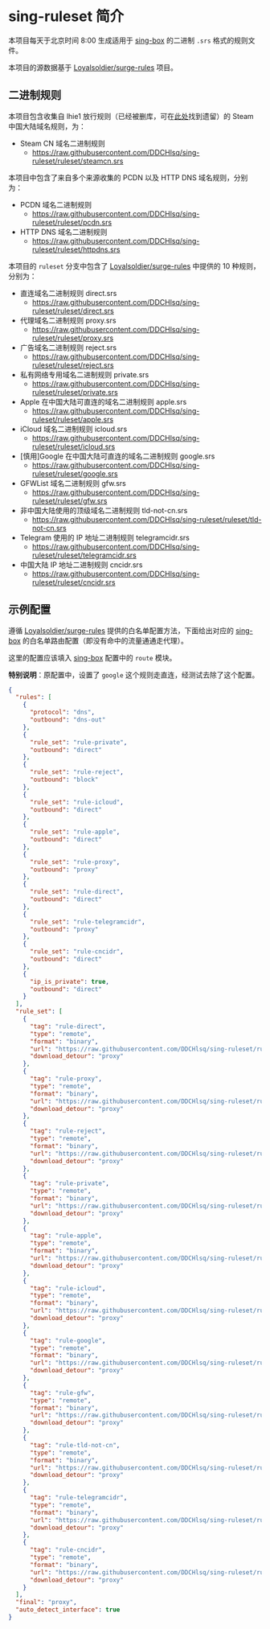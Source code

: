 # sing-ruleset 简介

本项目每天于北京时间 8:00 生成适用于 [sing-box](https://github.com/SagerNet/sing-box) 的二进制 `.srs` 格式的规则文件。

本项目的源数据基于 [Loyalsoldier/surge-rules](https://github.com/Loyalsoldier/surge-rules) 项目。

## 二进制规则

本项目包含收集自 lhie1 放行规则（已经被删库，可在[此处](https://cdn.jsdelivr.net/gh/dler-io/Rules@master/Clash/Provider/Special.yaml)找到遗留）的 Steam 中国大陆域名规则，为：

- Steam CN 域名二进制规则
  - https://raw.githubusercontent.com/DDCHlsq/sing-ruleset/ruleset/steamcn.srs

本项目中包含了来自多个来源收集的 PCDN 以及 HTTP DNS 域名规则，分别为：

- PCDN 域名二进制规则
  - https://raw.githubusercontent.com/DDCHlsq/sing-ruleset/ruleset/pcdn.srs
- HTTP DNS 域名二进制规则
  - https://raw.githubusercontent.com/DDCHlsq/sing-ruleset/ruleset/httpdns.srs

本项目的 `ruleset` 分支中包含了 [Loyalsoldier/surge-rules](https://github.com/Loyalsoldier/surge-rules) 中提供的 10 种规则，分别为：

- 直连域名二进制规则 direct.srs
  - https://raw.githubusercontent.com/DDCHlsq/sing-ruleset/ruleset/direct.srs
- 代理域名二进制规则 proxy.srs
  - https://raw.githubusercontent.com/DDCHlsq/sing-ruleset/ruleset/proxy.srs
- 广告域名二进制规则 reject.srs
  - https://raw.githubusercontent.com/DDCHlsq/sing-ruleset/ruleset/reject.srs
- 私有网络专用域名二进制规则 private.srs
  - https://raw.githubusercontent.com/DDCHlsq/sing-ruleset/ruleset/private.srs
- Apple 在中国大陆可直连的域名二进制规则 apple.srs
  - https://raw.githubusercontent.com/DDCHlsq/sing-ruleset/ruleset/apple.srs
- iCloud 域名二进制规则 icloud.srs
  - https://raw.githubusercontent.com/DDCHlsq/sing-ruleset/ruleset/icloud.srs
- \[慎用\]Google 在中国大陆可直连的域名二进制规则 google.srs
  - https://raw.githubusercontent.com/DDCHlsq/sing-ruleset/ruleset/google.srs
- GFWList 域名二进制规则 gfw.srs
  - https://raw.githubusercontent.com/DDCHlsq/sing-ruleset/ruleset/gfw.srs
- 非中国大陆使用的顶级域名二进制规则 tld-not-cn.srs
  - https://raw.githubusercontent.com/DDCHlsq/sing-ruleset/ruleset/tld-not-cn.srs
- Telegram 使用的 IP 地址二进制规则 telegramcidr.srs
  - https://raw.githubusercontent.com/DDCHlsq/sing-ruleset/ruleset/telegramcidr.srs
- 中国大陆 IP 地址二进制规则 cncidr.srs
  - https://raw.githubusercontent.com/DDCHlsq/sing-ruleset/ruleset/cncidr.srs

## 示例配置

遵循 [Loyalsoldier/surge-rules](https://github.com/Loyalsoldier/surge-rules) 提供的白名单配置方法，下面给出对应的 [sing-box](https://github.com/SagerNet/sing-box) 的白名单路由配置（即没有命中的流量通通走代理）。

这里的配置应该填入 [sing-box](https://github.com/SagerNet/sing-box) 配置中的 `route` 模块。

**特别说明**：原配置中，设置了 `google` 这个规则走直连，经测试去除了这个配置。

```json
{
  "rules": [
    {
      "protocol": "dns",
      "outbound": "dns-out"
    },
    {
      "rule_set": "rule-private",
      "outbound": "direct"
    },
    {
      "rule_set": "rule-reject",
      "outbound": "block"
    },
    {
      "rule_set": "rule-icloud",
      "outbound": "direct"
    },
    {
      "rule_set": "rule-apple",
      "outbound": "direct"
    },
    {
      "rule_set": "rule-proxy",
      "outbound": "proxy"
    },
    {
      "rule_set": "rule-direct",
      "outbound": "direct"
    },
    {
      "rule_set": "rule-telegramcidr",
      "outbound": "proxy"
    },
    {
      "rule_set": "rule-cncidr",
      "outbound": "direct"
    },
    {
      "ip_is_private": true,
      "outbound": "direct"
    }
  ],
  "rule_set": [
    {
      "tag": "rule-direct",
      "type": "remote",
      "format": "binary",
      "url": "https://raw.githubusercontent.com/DDCHlsq/sing-ruleset/ruleset/direct.srs",
      "download_detour": "proxy"
    },
    {
      "tag": "rule-proxy",
      "type": "remote",
      "format": "binary",
      "url": "https://raw.githubusercontent.com/DDCHlsq/sing-ruleset/ruleset/proxy.srs",
      "download_detour": "proxy"
    },
    {
      "tag": "rule-reject",
      "type": "remote",
      "format": "binary",
      "url": "https://raw.githubusercontent.com/DDCHlsq/sing-ruleset/ruleset/reject.srs",
      "download_detour": "proxy"
    },
    {
      "tag": "rule-private",
      "type": "remote",
      "format": "binary",
      "url": "https://raw.githubusercontent.com/DDCHlsq/sing-ruleset/ruleset/private.srs",
      "download_detour": "proxy"
    },
    {
      "tag": "rule-apple",
      "type": "remote",
      "format": "binary",
      "url": "https://raw.githubusercontent.com/DDCHlsq/sing-ruleset/ruleset/apple.srs",
      "download_detour": "proxy"
    },
    {
      "tag": "rule-icloud",
      "type": "remote",
      "format": "binary",
      "url": "https://raw.githubusercontent.com/DDCHlsq/sing-ruleset/ruleset/icloud.srs",
      "download_detour": "proxy"
    },
    {
      "tag": "rule-google",
      "type": "remote",
      "format": "binary",
      "url": "https://raw.githubusercontent.com/DDCHlsq/sing-ruleset/ruleset/google.srs",
      "download_detour": "proxy"
    },
    {
      "tag": "rule-gfw",
      "type": "remote",
      "format": "binary",
      "url": "https://raw.githubusercontent.com/DDCHlsq/sing-ruleset/ruleset/gfw.srs",
      "download_detour": "proxy"
    },
    {
      "tag": "rule-tld-not-cn",
      "type": "remote",
      "format": "binary",
      "url": "https://raw.githubusercontent.com/DDCHlsq/sing-ruleset/ruleset/tld-not-cn.srs",
      "download_detour": "proxy"
    },
    {
      "tag": "rule-telegramcidr",
      "type": "remote",
      "format": "binary",
      "url": "https://raw.githubusercontent.com/DDCHlsq/sing-ruleset/ruleset/telegramcidr.srs",
      "download_detour": "proxy"
    },
    {
      "tag": "rule-cncidr",
      "type": "remote",
      "format": "binary",
      "url": "https://raw.githubusercontent.com/DDCHlsq/sing-ruleset/ruleset/cncidr.srs",
      "download_detour": "proxy"
    }
  ],
  "final": "proxy",
  "auto_detect_interface": true
}
```

